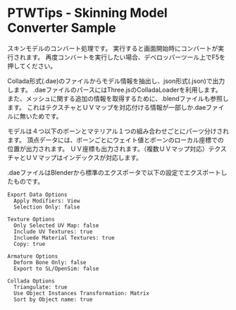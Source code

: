 # PTWTips - Skinning Model Converter Sample

スキンモデルのコンバート処理です。
実行すると画面開始時にコンバートが実行されます。
再度コンバートを実行したい場合、デベロッパーツール上でF5を押してください。

Collada形式(.dae)のファイルからモデル情報を抽出し、json形式(.json)で出力します。
.daeファイルのパースにはThree.jsのColladaLoaderを利用します。
また、メッシュに関する追加の情報を取得するために、.blendファイルも参照します。
これはテクスチャとＵＶマップを対応付ける情報が一部しか.daeファイルに無いためです。

モデルは４つ以下のボーンとマテリアル１つの組み合わせごとにパーツ分けされます。
頂点データには、ボーンごとにウェイト値とボーンのローカル座標での位置が出力されます。
ＵＶ座標も出力されます。（複数ＵＶマップ対応）テクスチャとＵＶマップはインデックスが対応します。

.daeファイルはBlenderから標準のエクスポータで以下の設定でエクスポートしたものです。

    Export Data Options  
      Apply Modifiers: View  
      Selection Only: false  
    
    Texture Options 
      Only Selected UV Map: false  
      Include UV Textures: true  
      Incluede Material Textures: true  
      Copy: true  
    
    Armature Options  
      Deform Bone Only: false  
      Export to SL/OpenSim: false  
    
    Collada Options  
      Triangulate: true  
      Use Object Instances Transformation: Matrix  
      Sort by Object name: true  
